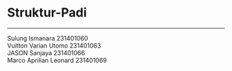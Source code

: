 # Struktur-Padi
---
Sulung Ismanara	        231401060 <br>
Vuitton Varian Utomo	  231401063 <br>
JASON Sanjaya          	231401066 <br>
Marco Aprilian Leonard	231401069 <br>
